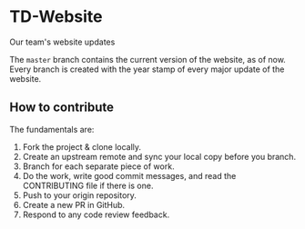 # TD-Website

Our team's website updates

The `master` branch contains the current version of the website, as of now.
Every branch is created with the year stamp of every major update of the website.

## How to contribute

The fundamentals are:

 1. Fork the project & clone locally.
 2. Create an upstream remote and sync your local copy before you branch.
 3. Branch for each separate piece of work.
 4. Do the work, write good commit messages, and read the CONTRIBUTING file if there is one.
 5. Push to your origin repository.
 6. Create a new PR in GitHub.
 7. Respond to any code review feedback.
